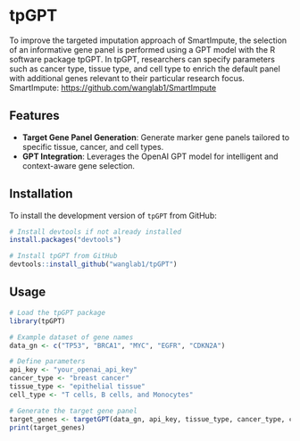 # tpGPT

To improve the targeted imputation approach of SmartImpute, the selection of an informative gene panel is performed using a GPT model with the R software package tpGPT. In tpGPT, researchers can specify parameters such as cancer type, tissue type, and cell type to enrich the default panel with additional genes relevant to their particular research focus. SmartImpute: https://github.com/wanglab1/SmartImpute 

## Features

- **Target Gene Panel Generation**: Generate marker gene panels tailored to specific tissue, cancer, and cell types.
- **GPT Integration**: Leverages the OpenAI GPT model for intelligent and context-aware gene selection.

## Installation

To install the development version of `tpGPT` from GitHub:

```R
# Install devtools if not already installed
install.packages("devtools")

# Install tpGPT from GitHub
devtools::install_github("wanglab1/tpGPT")

```

## Usage

```R
# Load the tpGPT package
library(tpGPT)

# Example dataset of gene names
data_gn <- c("TP53", "BRCA1", "MYC", "EGFR", "CDKN2A")

# Define parameters
api_key <- "your_openai_api_key"
cancer_type <- "breast cancer"
tissue_type <- "epithelial tissue"
cell_type <- "T cells, B cells, and Monocytes"

# Generate the target gene panel
target_genes <- targetGPT(data_gn, api_key, tissue_type, cancer_type, cell_type)
print(target_genes)
```
